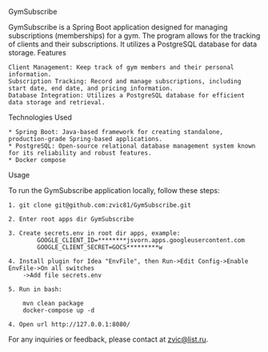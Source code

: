 GymSubscribe

GymSubscribe is a Spring Boot application designed for managing subscriptions (memberships) for a gym. The program allows for the tracking of clients and their subscriptions. It utilizes a PostgreSQL database for data storage.
Features

    Client Management: Keep track of gym members and their personal information.
    Subscription Tracking: Record and manage subscriptions, including start date, end date, and pricing information.
    Database Integration: Utilizes a PostgreSQL database for efficient data storage and retrieval.
   
Technologies Used

    * Spring Boot: Java-based framework for creating standalone, production-grade Spring-based applications.
    * PostgreSQL: Open-source relational database management system known for its reliability and robust features.
    * Docker compose

Usage

To run the GymSubscribe application locally, follow these steps:

    1. git clone git@github.com:zvic81/GymSubscribe.git
    
    2. Enter root apps dir GymSubscribe

    3. Create secrets.env in root dir apps, example: 
            GOOGLE_CLIENT_ID=********jsvorn.apps.googleusercontent.com
            GOOGLE_CLIENT_SECRET=GOCS*********w
    
    4. Install plugin for Idea "EnvFile", then Run->Edit Config->Enable EnvFile->On all switches
        ->Add file secrets.env
    
    5. Run in bash: 

        mvn clean package
        docker-compose up -d
        
    4. Open url http://127.0.0.1:8080/

For any inquiries or feedback, please contact at zvic@list.ru.
